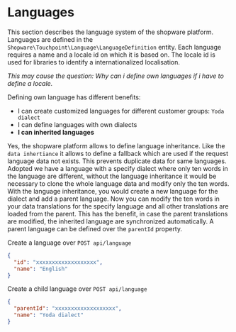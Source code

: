 # Languages

This section describes the language system of the shopware platform.
Languages are defined in the `Shopware\Touchpoint\Language\LanguageDefinition` entity.
Each language requires a name and a locale id on which it is based on.
The locale id is used for libraries to identify a internationalized localisation.

*This may cause the question: Why can i define own languages if i have to define a locale.*

Defining own language has different benefits:
* I can create customized languages for different customer groups: `Yoda dialect`
* I can define languages with own dialects
* **I can inherited languages**

Yes, the shopware platform allows to define language inheritance. Like the `data inhertiance` it allows to define a fallback which are used if the request language data not exists.
This prevents duplicate data for same languages. 
Adopted we have a language with a specify dialect where only ten words in the language are different, without the language inheritance it would be necessary to clone the whole language data and modify only the ten words.
With the language inheritance, you would create a new language for the dialect and add a parent language.
Now you can modify the ten words in your data translations for the specify language and all other translations are loaded from the parent.
This has the benefit, in case the parent translations are modified, the inherited language are synchronized automatically.
A parent language can be defined over the `parentId` property.

Create a language over `POST api/language`
```json
{
  "id": "xxxxxxxxxxxxxxxxxxx",
  "name": "English" 
}
```

Create a child language over `POST api/language`
```json
{
  "parentId": "xxxxxxxxxxxxxxxxxxx",
  "name": "Yoda dialect" 
}
```

